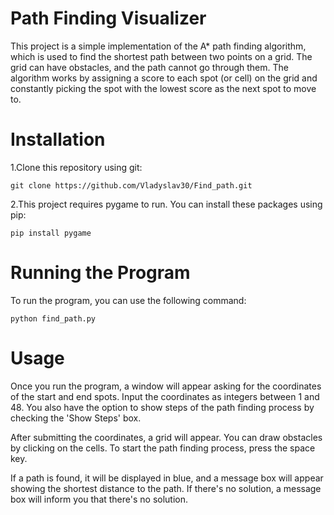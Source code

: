 # Path Finding Visualizer

This project is a simple implementation of the A* path finding algorithm, which is used to find the shortest path between two points on a grid. The grid can have obstacles, and the path cannot go through them. The algorithm works by assigning a score to each spot (or cell) on the grid and constantly picking the spot with the lowest score as the next spot to move to.

# Installation
1.Clone this repository using git:
``` shell
git clone https://github.com/Vladyslav30/Find_path.git
```

2.This project requires pygame to run. You can install these packages using pip:
``` shell
pip install pygame
```
# Running the Program
To run the program, you can use the following command:
``` shell
python find_path.py
```

# Usage
Once you run the program, a window will appear asking for the coordinates of the start and end spots. Input the coordinates as integers between 1 and 48. You also have the option to show steps of the path finding process by checking the 'Show Steps' box.

After submitting the coordinates, a grid will appear. You can draw obstacles by clicking on the cells. To start the path finding process, press the space key.

If a path is found, it will be displayed in blue, and a message box will appear showing the shortest distance to the path. If there's no solution, a message box will inform you that there's no solution.


